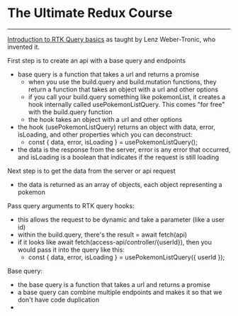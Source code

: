 # The Ultimate Redux Course
___

[Introduction to RTK Query basics](https://egghead.io/courses/rtk-query-basics-query-endpoints-data-flow-and-typescript-57ea3c43?af=7pnhj6) as taught by Lenz Weber-Tronic, who invented it.

First step is to create an api with a base query and endpoints
- base query is a function that takes a url and returns a promise
  - when you use the build.query and build.mutation functions, they return a function that takes an object with a url and other options
  - if you call your build.query something like pokemonList, it creates a hook internally called usePokemonListQuery. This comes "for free" with the build.query function
  - the hook takes an object with a url and other options
- the hook (usePokemonListQuery) returns an object with data, error, isLoading, and other properties which you can deconstruct:
  - const { data, error, isLoading } = usePokemonListQuery();
- the data is the response from the server, error is any error that occurred, and isLoading is a boolean that indicates if the request is still loading

Next step is to get the data from the server or api request
- the data is returned as an array of objects, each object representing a pokemon

Pass query arguments to RTK query hooks: 
- this allows the request to be dynamic and take a parameter (like a user id)
- within the build.query, there's the result = await fetch(api)
- if it looks like await fetch(access-api/controller/{userId}), then you would pass it into the query like this:
  - const { data, error, isLoading } = usePokemonListQuery({ userId });

Base query:
- the base query is a function that takes a url and returns a promise
- a base query can combine multiple endpoints and makes it so that we don't have code duplication
- 
